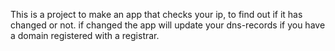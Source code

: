 This is a project to make an app that checks your ip, to find out if it has changed or not.
if changed the app will update your dns-records if you have a domain registered with a registrar.
